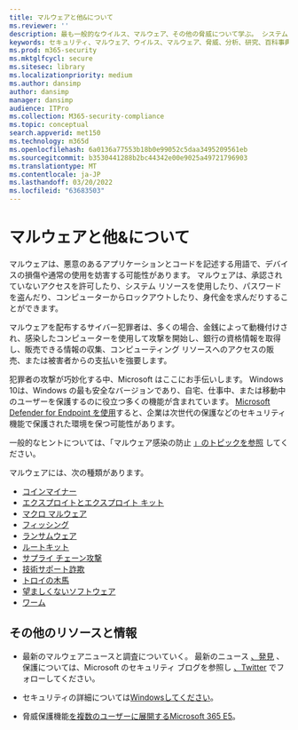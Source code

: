 ```yaml
---
title: マルウェアと他&について
ms.reviewer: ''
description: 最も一般的なウイルス、マルウェア、その他の脅威について学ぶ。 システムに感染する方法、システムの動作、システムを防止して削除する方法を理解します。
keywords: セキュリティ、マルウェア、ウイルス、マルウェア、脅威、分析、研究、百科事典、辞書、用語集、ランサムウェア、サポート詐欺、望ましくないソフトウェア、コンピューター感染、ウイルス感染、説明、修復、最新の脅威、mmpc、microsoft マルウェア保護センター、wdsi
ms.prod: m365-security
ms.mktglfcycl: secure
ms.sitesec: library
ms.localizationpriority: medium
ms.author: dansimp
author: dansimp
manager: dansimp
audience: ITPro
ms.collection: M365-security-compliance
ms.topic: conceptual
search.appverid: met150
ms.technology: m365d
ms.openlocfilehash: 6a0136a77553b18b0e99052c5daa3495209561eb
ms.sourcegitcommit: b3530441288b2bc44342e00e9025a49721796903
ms.translationtype: MT
ms.contentlocale: ja-JP
ms.lasthandoff: 03/20/2022
ms.locfileid: "63683503"
---
```

# <a name="understanding-malware--other-threats"></a>マルウェアと他&について

マルウェアは、悪意のあるアプリケーションとコードを記述する用語で、デバイスの損傷や通常の使用を妨害する可能性があります。 マルウェアは、承認されていないアクセスを許可したり、システム リソースを使用したり、パスワードを盗んだり、コンピューターからロックアウトしたり、身代金を求んだりすることができます。

マルウェアを配布するサイバー犯罪者は、多くの場合、金銭によって動機付けされ、感染したコンピューターを使用して攻撃を開始し、銀行の資格情報を取得し、販売できる情報の収集、コンピューティング リソースへのアクセスの販売、または被害者からの支払いを強要します。

犯罪者の攻撃が巧妙化する中、Microsoft はここにお手伝いします。 Windows 10は、Windows の最も安全なバージョンであり、自宅、仕事中、または移動中のユーザーを保護するのに役立つ多くの機能が含まれています。 [Microsoft Defender for Endpoint を使用](https://www.microsoft.com/microsoft-365/windows/microsoft-defender-atp)すると、企業は次世代の保護などのセキュリティ機能で保護された環境を保つ可能性があります。

一般的なヒントについては、「マルウェア感染の防止 [」のトピックを参照](prevent-malware-infection.md) してください。

マルウェアには、次の種類があります。

- [コインマイナー](coinminer-malware.md)
- [エクスプロイトとエクスプロイト キット](exploits-malware.md)
- [マクロ マルウェア](macro-malware.md)
- [フィッシング](phishing.md)
- [ランサムウェア](/security/compass/human-operated-ransomware)
- [ルートキット](rootkits-malware.md)
- [サプライ チェーン攻撃](supply-chain-malware.md)
- [技術サポート詐欺](support-scams.md)
- [トロイの木馬](trojans-malware.md)
- [望ましくないソフトウェア](unwanted-software.md)
- [ワーム](worms-malware.md)

## <a name="additional-resources-and-information"></a>その他のリソースと情報

- 最新のマルウェアニュースと調査についていく。 最新のニュース [、発見](https://www.microsoft.com/security/blog/product/windows/) 、保護については、Microsoft のセキュリティ ブログを参照し [、Twitter](https://twitter.com/wdsecurity) でフォローしてください。

- セキュリティの詳細については[Windowsしてください](../../index.yml)。

- 脅威保護機能[を複数のユーザーに展開するMicrosoft 365 E5](/microsoft-365/solutions/deploy-threat-protection)。 

